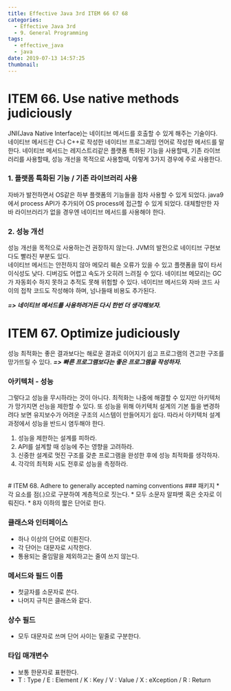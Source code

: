 ```yaml
---
title: Effective Java 3rd ITEM 66 67 68
categories:
  - Effective Java 3rd
  - 9. General Programming
tags:
  - effective_java
  - java
date: 2019-07-13 14:57:25
thumbnail:
---
```


# ITEM 66. Use native methods judiciously
JNI(Java Native Interface)는 네이티브 메서드를 호출할 수 있게 해주는 기술이다. 네이티브 메서드란 C나 C++로 작성한 네이티브 프로그래밍 언어로 작성한 메서드를 말한다. 네이티브 메서드는 레지스트리같은 플랫폼 특화된 기능을 사용할때, 기존 라이브러리를 사용할때, 성능 개선을 목적으로 사용할때, 이렇게 3가지 경우에 주로 사용한다.

### 1. 플랫폼 특화된 기능 / 기존 라이브러리 사용
자바가 발전하면서 OS같은 하부 플랫폼의 기능들을 점차 사용할 수 있게 되었다. java9에서 process API가 추가되어 OS process에 접근할 수 있게 되었다. 대체할만한 자바 라이브러리가 없을 경우엔 네이티브 메서드를 사용해야 한다.

### 2. 성능 개선
성능 개선을 목적으로 사용하는건 권장하지 않는다. JVM의 발전으로 네이티브 구현보다도 빨라진 부분도 있다.
<br/>
네이티브 메서드는 안전하지 않아 메모리 훼손 오류가 있을 수 있고 플랫폼을 많이 타서 이식성도 낮다. 디버깅도 어렵고 속도가 오히려 느려질 수 있다. 네이티브 메모리는 GC가 자동회수 하지 못하고 추적도 못해 위험할 수 있다. 네이티브 메서드와 자바 코드 사이의 접착 코드도 작성해야 하며, 넘나들때 비용도 추가된다. 

***=> 네이티브 메서드를 사용하려거든 다시 한번 더 생각해보자.*** 
<br/>

# ITEM 67. Optimize judiciously
성능 최적화는 좋은 결과보다는 해로운 결과로 이어지기 쉽고 프로그램의 견고한 구조를 망가뜨릴 수 있다. 
***=> 빠른 프로그램보다는 좋은 프로그램을 작성하자.***

### 아키텍처 - 성능
그렇다고 성능을 무시하라는 것이 아니다. 최적화는 나중에 해결할 수 있지만 아키텍처가 망가지면 선능을 제한할 수 있다. 또 성능을 위해 아키텍처 설계의 기본 틀을 변경하려다 보면 유지보수가 어려운 구조의 시스템이 만들어지기 쉽다. 따라서 아키텍처 설계 과정에서 성능을 반드시 염두해야 한다. 

1. 성능을 제한하는 설계를 피하라.
2. API를 설계할 때 성능에 주는 영향을 고려하라.
3. 신중한 설계로 멋진 구조를 갖춘 프로그램을 완성한 후에 성능 최적화를 생각하자.
4. 각각의 최적화 시도 전후로 성능을 측정하라.

<br/>
# ITEM 68. Adhere to generally accepted naming conventions
### 패키지
* 각 요소를 점(.)으로 구분하여 계층적으로 짓는다.
* 모두 소문자 알파벳 혹은 숫자로 이뤄진다.
* 8자 이하의 짧은 단어로 한다.

### 클래스와 인터페이스
* 하나 이상의 단어로 이뤈진다.
* 각 단어는 대문자로 시작한다.
* 통용되는 줄임말을 제외하고는 줄여 쓰지 않는다.

### 메서드와 필드 이름
* 첫글자를 소문자로 쓴다.
* 나머지 규칙은 클래스와 같다.

### 상수 필드
* 모두 대문자로 쓰며 단어 사이는 밑줄로 구분한다.

### 타입 매개변수
* 보통 한문자로 표현한다.
* T : Type / E : Element / K : Key / V : Value / X : eXception / R : Return
